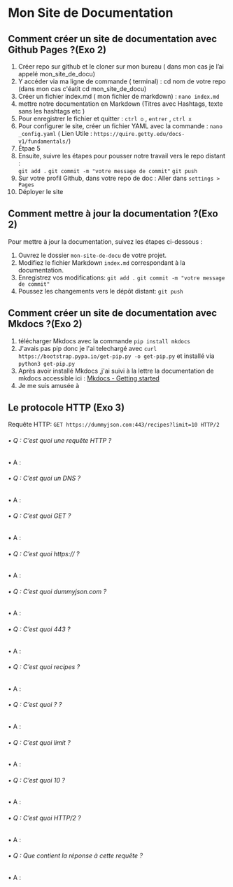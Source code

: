 # Mon Site de Documentation

## Comment créer un site de documentation avec Github Pages ?(Exo 2) 

1. Créer repo sur github et le cloner  sur mon bureau ( dans mon cas je l’ai appelé mon_site_de_docu)
2. Y accéder via ma ligne de commande ( terminal) : cd nom de votre repo (dans mon cas c'éatit cd mon_site_de_docu)
3. Créer un fichier index.md ( mon fichier de markdown) : `nano index.md`
4. mettre notre documentation en Markdown (Titres avec Hashtags, texte sans les hashtags etc )
5. Pour enregistrer le fichier et quitter : `ctrl o` , `entrer` , `ctrl x`
6. Pour configurer le site, créer un fichier YAML avec la commande : `nano _config.yaml`
( Lien Utile : `https://quire.getty.edu/docs-v1/fundamentals/`) 
7. Étpae 5
8. Ensuite, suivre les étapes pour pousser notre travail vers le repo distant :  
`git add .` 
`git commit -m "votre message de commit"`
`git push` 
9. Sur votre profil Github, dans votre repo de doc : Aller dans `settings > Pages`
10. Déployer le site


## Comment mettre à jour la documentation ?(Exo 2) 

Pour mettre à jour la documentation, suivez les étapes ci-dessous :

1. Ouvrez le dossier `mon-site-de-docu` de votre projet.
2. Modifiez le fichier Markdown `index.md` correspondant à la documentation.
3. Enregistrez vos modifications:  `git add .` `git commit -m "votre message de commit"`
4. Poussez les changements vers le dépôt distant: `git push` 

## Comment créer un site de documentation avec Mkdocs ?(Exo 2) 

1. télécharger Mkdocs avec la commande `pip install mkdocs`
2. J'avais pas pip donc je l'ai telechargé avec  `curl https://bootstrap.pypa.io/get-pip.py -o get-pip.py` et installé via `python3 get-pip.py`
3. Après avoir installé Mkdocs ,j'ai suivi à la lettre la documentation de mkdocs accessible ici : [Mkdocs - Getting started](https://www.mkdocs.org/getting-started/)
4. Je me suis amusée à 

## Le protocole HTTP (Exo 3) 

Requête HTTP: `GET https://dummyjson.com:443/recipes?limit=10 HTTP/2`

###### • Q : C’est quoi une requête HTTP ?
• A : 
###### • Q : C’est quoi un DNS ?
• A : 
###### • Q : C’est quoi GET ?
• A : 
###### • Q : C’est quoi https:// ?
• A : 
###### • Q : C’est quoi dummyjson.com ?
• A : 
###### • Q : C’est quoi 443 ?
• A : 
###### • Q : C’est quoi recipes ?
• A : 
###### • Q : C’est quoi ? ?
• A : 
###### • Q : C’est quoi limit ?
• A : 
###### • Q : C’est quoi 10 ?
• A : 
###### • Q : C’est quoi HTTP/2 ?
• A : 
###### • Q : Que contient la réponse à cette requête ?
• A : 
